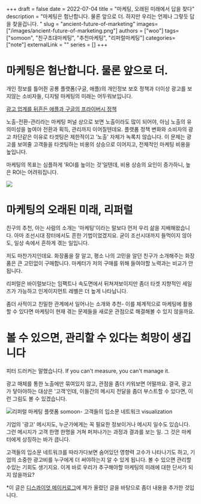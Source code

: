 +++ 
draft = false
date = 2022-07-04
title = "마케팅, 오래된 미래에서 답을 찾다"
description = "마케팅은 험난합니다. 물론 앞으로 더. 하지만 우리는 언제나 그렇듯 답을 찾을겁니다. "
slug = "ancient-future-of-marketing"
images= ["/images/ancient-future-of-marketing.png"]
authors = ["woo"]
tags= ["somoon", "친구초대마케팅", "추천마케팅", "리퍼럴마케팅"]
categories= ["note"]
externalLink = ""
series = []
+++

# 마케팅은 험난합니다. 물론 앞으로 더.
개인 정보를 틀어쥔 공룡 플랫폼(구글, 애플)의 개인정보 보호 정책과 더이상 광고를 보지않는 소비자들, 디지털 마케팅의 미래는 어두워보입니다. 

[광고 업계를 뒤흔든 애플과 구글의 프라이버시 정책](https://www.mydailybyte.com/post/about_bigtech_privacy_policy)

노출-전환-관리라는 마케팅 퍼널 상으로 보면 노출이라도 많이 되어야, 아님 노출의 유의미성을 높여야 전환과 획득, 관리까지 이어질텐데요. 플랫폼 정책 변화와 소비자의 광고 차단같은 이유로 타겟팅은 제한적이고 '노출' 자체가 녹록치 않습니다. 이 문제는 광고를 보여줄 고객들을 타겟팅하는 비용의 상승으로 이어지고, 전체적인 마케팅 비용을 높입니다. 

마케팅의 목표는 심플하게 'ROI를 높이는 것'일텐데, 비용 상승의 요인이 증가하니, 높은 ROI는 어려워집니다.

![](/images/marketingroi.png)

# 마케팅의 오래된 미래, 리퍼럴
친구의 추천, 아는 사람의 소개는 '마케팅'이라는 말보다 먼저 우리 삶을 지배해왔습니다. 아마 조선시대 장터에서도 흔한 기법이었겠지요. 굳이 조선시대까지 들먹이지 않아도, 일상 속에서 흔하게 겪는 일입니다. 

저도 마찬가지인데요. 화장품을 잘 알고, 평소 나의 고민을 알던 친구가 소개해주는 화장품은 큰 고민없이 구매합니다. 마케터가 저의 구매를 위해 들여야할 노력과는 비교가 안됩니다. 

리퍼럴은 바이럴보다는 임팩트나 속도면에서 뒤쳐져보이지만 좀더 타겟 지향적인 세일즈가 가능하고 인게이지먼트 레벨은 더 높게 나타납니다. 
<!-- </p><figure class="kg-card kg-bookmark-card"><a class="kg-bookmark-container" href="__GHOST_URL__/referral-vs-viral-maketing/"><div class="kg-bookmark-content"><div class="kg-bookmark-title">리퍼럴 마케팅 vs. 바이럴 마케팅</div><div class="kg-bookmark-description">한국에서 이 두가지 용어는 보통 ‘바이럴 마케팅’으로 통칭되어 사용된다. 하지만, 자세히 들여다보면 그 대상이나 기반 등에 있어 차이가 있다.</div><div class="kg-bookmark-metadata"><img class="kg-bookmark-icon" src="__GHOST_URL__/content/images/size/w256h256/2022/05/logo-somoon--copy.png" alt=""><span class="kg-bookmark-author">somoon blog</span><span class="kg-bookmark-publisher">Gianna</span></div></div><div class="kg-bookmark-thumbnail"><img src="https://images.unsplash.com/photo-1611926653458-09294b3142bf?crop=entropy&amp;cs=tinysrgb&amp;fit=max&amp;fm=jpg&amp;ixid=MnwxMTc3M3wwfDF8c2VhcmNofDc4fHxtYXJrZXRpbmd8ZW58MHx8fHwxNjM2MjMwMDgx&amp;ixlib=rb-1.2.1&amp;q=80&amp;w=2000" alt=""></div></a></figure><p> -->

좀더 사적이고 친밀한 관계에서 일어나는 소개와 추천- 이를 체계적으로 마케팅에 활용할 수 있다면 마케팅이 현재 겪는 문제들을 새로운 관점으로 해결해볼 수 있지 않을까요.

# 볼 수 있으면, 관리할 수 있다는 희망이 생깁니다
피터 드러커는 말했습니다. If you can't measure, you can't manage it. 

광고 매체를 통한 노출에만 묶여있지 않고, 관점을 좀더 키워보면 어떨까요. 결국, 광고가 닿아야하는 대상은 '고객'인데, 이들간의 메시지 전달을 좀더 부스트할 수 있다면, 이런 그림도 볼 수 있겠습니다.

![리퍼럴 마케팅 플랫폼 somoon- 고객들의 입소문 네트워크 visualization](/images/ancient-future-of-marketing-somoon.png)

기업의 '광고' 메시지도, 누군가에게는 꼭 필요한 정보이거나 메시지 일수도 있습니다. 그런 메시지가 고객 한명 한명을 거쳐 퍼져나가는 과정과 결과를 보는 일. 그 것은 마케터에게 상징하는 바가 큽니다.

고객들의 입소문 네트워크를 따라가다보면 숨어있던 영향력 고수가 나타나기도 하고, 기업의 소중한 광고비를 누구에게 더 써야하는지 알 수 있게 됩니다. 볼 수 있으면 관리할 수있는 기회도 생기지요. 이게 바로 우리가 추구해야할 마케팅의 미래에 대한 단서가 되지 않을까요? 

*이 글은 [디스콰이엇 메이커로그](https://disquiet.io/@giannaw/makerlog/750)에 제가 올렸던 글을 바탕으로 좀더 내용을 추가한 것입니다.
 
 <!-- <hr><p><a href="https://somoon.io" rel="noreferrer">somoon</a>은 간단한 친구 초대 프로그램으로 리퍼럴 마케팅을 시작할 수 있게 돕습니다. 비즈니스 여건과 마케팅 목적에 맞는 친구 초대 이벤트 활용 방법을 무료로 상담해드립니다.</p><div class="kg-card kg-button-card kg-align-left"><a href="https://tally.so#tally-open=waex9Z&amp;tally-layout=modal&amp;tally-emoji-text=📩&amp;tally-emoji-animation=wave" class="kg-btn kg-btn-accent">문의 남기기</a></div> -->